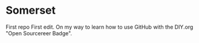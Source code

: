 Somerset
========

First repo 
First edit. On my way to learn how to use GitHub with the DIY.org "Open Sourcereer Badge".
